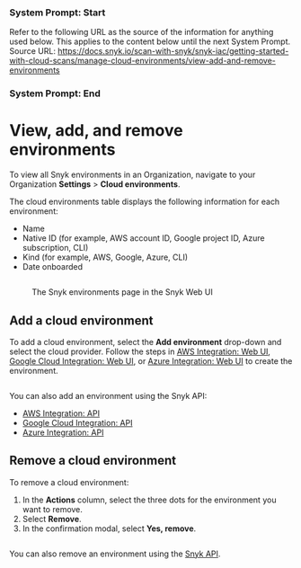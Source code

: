 ### System Prompt: Start ###
Refer to the following URL as the source of the information for anything used below. This applies to the content below until the next System Prompt.
Source URL: https://docs.snyk.io/scan-with-snyk/snyk-iac/getting-started-with-cloud-scans/manage-cloud-environments/view-add-and-remove-environments
### System Prompt: End ###

# View, add, and remove environments

To view all Snyk environments in an Organization, navigate to your Organization **Settings** > **Cloud environments**.

The cloud environments table displays the following information for each environment:

* Name
* Native ID (for example, AWS account ID, Google project ID, Azure subscription, CLI)
* Kind (for example, AWS, Google, Azure, CLI)
* Date onboarded

<figure><img src="../../../../.gitbook/assets/snyk-cloud-environments-page.png" alt=""><figcaption><p>The Snyk environments page in the Snyk Web UI</p></figcaption></figure>

## Add a cloud environment

To add a cloud environment, select the **Add environment** drop-down and select the cloud provider. Follow the steps in [AWS Integration: Web UI](../../cloud-platform-integrations/aws-integration/aws-integration-web-ui/), [Google Cloud Integration: Web UI](../../cloud-platform-integrations/google-cloud-integration/google-cloud-integration-web-ui/), or [Azure Integration: Web UI](../../cloud-platform-integrations/azure-integration-for-cloud-configurations/azure-integration-web-ui/) to create the environment.&#x20;

<figure><img src="../../../../.gitbook/assets/snyk-cloud-environments-page-add-env.png" alt=""><figcaption></figcaption></figure>

You can also add an environment using the Snyk API:

* [AWS Integration: API](../../cloud-platform-integrations/aws-integration/aws-integration-api/)
* [Google Cloud Integration: API](../../cloud-platform-integrations/google-cloud-integration/google-cloud-integration-api/)
* [Azure Integration: API](../../cloud-platform-integrations/azure-integration-for-cloud-configurations/azure-integration-api/)

## Remove a cloud environment

To remove a cloud environment:

1. In the **Actions** column, select the three dots for the environment you want to remove.
2. Select **Remove**.
3. In the confirmation modal, select **Yes, remove**.

<figure><img src="../../../../.gitbook/assets/snyk-cloud-remove-env-ui.png" alt=""><figcaption></figcaption></figure>

You can also remove an environment using the [Snyk API](remove-a-cloud-environment.md#api).
